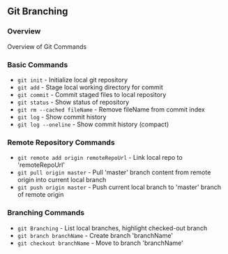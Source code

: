## Git Branching

### Overview

Overview of Git Commands

### Basic Commands

* `git init` - Initialize local git repository
* `git add` - Stage local working directory for commit
* `git commit` - Commit staged files to local repository
* `git status` - Show status of repository
* `git rm --cached fileName` - Remove fileName from commit index
* `git log` - Show commit history
* `git log --oneline` - Show commit history (compact)

### Remote Repository Commands

* `git remote add origin remoteRepoUrl` - Link local repo to 'remoteRepoUrl'
* `git pull origin master` - Pull 'master' branch content from remote origin into current local branch
* `git push origin master` - Push current local branch to 'master' branch of remote origin

### Branching Commands

* `git Branching` - List local branches, highlight checked-out branch
* `git branch branchName` - Create branch 'branchName'
* `git checkout branchName` - Move to branch 'branchName'
